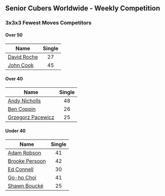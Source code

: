 ## Senior Cubers Worldwide - Weekly Competition
### 3x3x3 Fewest Moves Competitors

#### Over 50

| Name | Single |
| -- | :--: |
| [David Roche](../persons/david_roche.md) | 27 |
| [John Cook](../persons/john_cook.md) | 45 |

#### Over 40

| Name | Single |
| -- | :--: |
| [Andy Nicholls](../persons/andy_nicholls.md) | 48 |
| [Ben Coppin](../persons/ben_coppin.md) | 26 |
| [Grzegorz Pacewicz](../persons/grzegorz_pacewicz.md) | 25 |

#### Under 40

| Name | Single |
| -- | :--: |
| [Adam Robson](../persons/adam_robson.md) | 41 |
| [Brooke Persoon](../persons/brooke_persoon.md) | 42 |
| [Ed Connell](../persons/ed_connell.md) | 30 |
| [Go-ho Choi](../persons/go-ho_choi.md) | 41 |
| [Shawn Boucké](../persons/shawn_boucke.md) | 25 |


<!-- Global site tag (gtag.js) - Google Analytics -->
<script async src="https://www.googletagmanager.com/gtag/js?id=UA-86348435-3"></script>
<script>window.dataLayer = window.dataLayer || []; function gtag() {dataLayer.push(arguments);} gtag('js', new Date()); gtag('config', 'UA-86348435-3');</script>
